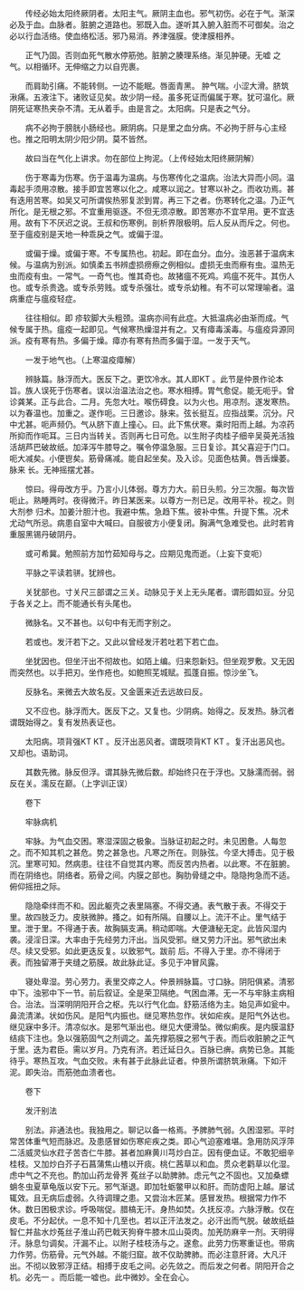 <!-- { "loadSidebar": true } -->
　　传经必始太阳终厥阴者。太阳主气。厥阴主血也。邪气初伤。必在于气。渐深必及于血。血脉者。脏腑之道路也。邪既入血。遂听其入腑入脏而不可御矣。治之必以行血活络。使血络松活。邪乃易消。养津强膜。使津膜相养。

　　正气乃固。否则血死气散水停筋弛。脏腑之腠理系络。渐见肿硬。无嘘 之气。以相循环。无伸缩之力以自兜裹。

　　而肩助引痛。不能转侧。一边不能眠。唇面青黑。 肿气喘。小涩大滑。脐筑湫痛。五液注下。诸败证见矣。故少阴一经。虽多死证而偏属于寒。犹可温化。厥阴死证寒热夹杂不清。无从着手。由是言之。太阳病。只是表之气分。

　　病不必拘于膀胱小肠经也。厥阴病。只是里之血分病。不必拘于肝与心主经也。推之阳明太阴少阳少阴。莫不皆然。

　　故曰当在气化上讲求。勿在部位上拘泥。（上传经始太阳终厥阴解）

　　伤于寒毒为伤寒。伤于温毒为温病。与伤寒传化之温病。治法大异而小同。温毒起手须用凉散。接手即宜苦寒以化之。咸寒以润之。甘寒以补之。而收功焉。甚有迭用苦寒。如吴又可所谓俟热邪复淤到胃。再三下之者。伤寒转化之温。乃正气所化。是无根之邪。不宜重用驱逐。不但无须凉散。即苦寒亦不宜早用。更不宜迭用。故有下不厌迟之说。王叔和伤寒例。剖析界限极明。后人反从而斥之。何也。至于瘟疫别是天地一种乖戾之气。或偏于湿。

　　或偏于燥。或偏于寒。不专属热也。初起。即在血分。血分。浊恶甚于温病末候。与温病为别派。如慎柔五书辨虚损痨瘵之例相似。虚损无虫而瘵有虫。温热无虫而疫有虫。一常气。一奇气也。惟其奇也。故猪瘟不死鸡。鸡瘟不死牛。其伤人也。或专杀贵逸。或专杀劳贱。或专杀强壮。或专杀幼稚。有不可以常理喻者。温病重症与瘟疫轻症。

　　往往相似。即 疹软脚大头粗颈。温病亦间有此症。大抵温病必由渐而成。气候专属于热。瘟疫一起即见。气候寒热燥湿并有之。又有瘴毒溪毒。与瘟疫异源同派。疫有寒有热。多偏于燥。瘴亦有寒有热而多偏于湿。一发于天气。

　　一发于地气也。（上寒温疫瘴解）

　　辨脉篇。脉浮而大。医反下之。更饮冷水。其人即KT 。此节是仲景作论本旨。族人误死于伤寒者。误以治温法治之也。寒水相搏。胃气愈促。能无呃乎。曾诊龚某。正与此合。二月。先忽大吐。喉伤碍食。以为火也。用凉剂。遂发寒热。以为春温也。加重之。遂作呃。三日邀诊。脉来。弦长挺互。应指战栗。沉分。尺中尤甚。呃声频仍。气从脐下直上撞心。曰。此下焦伏寒。乘时阳而上越。为凉药所抑而作呃耳。三日内当转关。否则再七日可危。以生附子肉桂子细辛吴萸羌活独活胡芦巴破故纸。加泽泻牛膝导之。嘱令停温急服。三日复诊。其父喜迎于门口。呃大减矣。小便鬯矣。筋骨痛减。能自起坐矣。及入诊。见面色枯黄。唇舌燥萎。脉来 长。无神摇摆尤甚。

　　惊曰。得毋改方乎。乃言小儿体弱。尊方力大。前日头煎。分三次服。每次皆呃止。熟睡两时。夜得微汗。昨日某医来。以尊方一剂已足。改用平补。视之。则大剂参 归术。加姜汁胆汁也。我避中焦。急趋下焦。彼补中焦。升提下焦。况术尤动气所忌。病患自室中大喊曰。自服彼方小便复闭。胸满气急难受也。此时若肯重服黑锡丹破阴丹。

　　或可希冀。勉照前方加竹茹知母与之。应期见鬼而逝。（上妄下变呃）

　　平脉之平读若骈。犹辨也。

　　关犹部也。寸关尺三部谓之三关。动脉见于关上无头尾者。谓形圆如豆。分见于各关之上。而不能通长有头尾也。

　　微脉名。又不甚也。以句中有无而字别之。

　　若或也。发汗若下之。又此以曾经发汗若吐若下若亡血。

　　坐犹因也。但坐汗出不彻故也。如陌上编。归来怨新妇。但坐观罗敷。又无因而突然也。以手把刃。坐作疮也。如鲍照芜城赋。孤蓬自振。惊沙坐飞。

　　反脉名。来微去大故名反。又金匮来近去远故曰反。

　　又不应也。脉浮而大。医反下之。又复也。少阴病。始得之。反发热。脉沉者谓既始得之。复有发热表证也。

　　太阳病。项背强KT KT 。反汗出恶风者。谓既项背KT KT 。复汗出恶风也。又却也。语助词。

　　其数先微。脉反但浮。谓其脉先微后数。却始终只在于浮也。又脉濡而弱。弱反在关。濡反在巅。（上字训正误）

　　卷下

　　牢脉病机

　　牢脉。为气血交困。寒湿深固之极象。当脉证初起之时。未见困惫。人每忽之。而不知其机之甚危。势之甚急也。凡寒之所在。则脉弦。今坚大搏击。见于极沉。里寒可知。然病患。往往不自觉其内寒。而反苦内热者。以此寒。不在脏腑。而在阴络也。阴络者。筋骨之间。内膜之部也。胸肋骨缝之中。隐隐拘急而不适。俯仰摇扭之际。

　　隐隐牵绊而不和。因此躯壳之表里隔塞。不得交通。表气散于表。不得交于里。故四肢乏力。皮肤微肿。搔之。如有所隔。自腰以上。流汗不止。里气结于里。泄于里。不得通于表。故胸膈支满。稍动即喘。大便溏秘无定。此皆风湿内袭。浸淫日深。大率由于先经劳力汗出。当风受邪。继又劳力汗出。邪气欲出未尽。续又受邪。如此更迭反复。以致邪气。跋前 后。不得入于里。亦不得闭于表。而独留滞于夹缝之筋膜。故此脉此证。多见于冲冒风露。

　　寝处卑湿。劳心劳力。表里交瘁之人。仲景辨脉篇。寸口脉。阴阳俱紧。清邪中下。浊邪中下一节。前后叙证。全是荣卫隔绝。气困血滞。无一不与牢脉主病相合。治法。当深明阴阳开合之枢。先以行气化血。舒筋活络为主。始见声如瓮中。鼻流清涕。状如伤风。是阳气内振也。继见寒热忽作。状如疟疾。是阳气外达也。继见寐中多汗。清凉似水。是邪气渐出也。继见大便滑坠。微似痢疾。是内膜温舒结痰下注也。急以强筋固气之剂调之。盖先撑筋膜之邪气于表。而后收脏腑之正气于里。迭为君臣。需以岁月。乃克有济。若迁延日久。百脉已痹。病势已急。其能待乎。寒热互攻。气血交败。未有甚于此脉此证者。仲景所谓脐筑湫痛。下如汗泥。即失治。而筋弛血溃者也。

　　卷下

　　发汗别法

　　别法。非通法也。我独用之。聊记以备一格焉。予脾肺气弱。久困湿邪。平时常苦体重气短而脉迟。及患感冒如伤寒疟疾之类。即心气迫塞难堪。急用防风浮萍二活威灵仙水荭子苦杏仁牛膝。甚者加麻黄川芎炒白芷。因有便血证。不敢犯细辛桂枝。又加炒白芥子石菖蒲焦山楂以开痰。桃仁茜草以和血。贯众老鹳草以化湿。虑中气之不充也。酌加山药龙骨荠 菟丝子以助脾肺。虑元气之不固也。又加桑螵蛸冬虫夏草龟版以安下元。邪气渐退。即加牡蛎鳖甲以和肝。而防虚阳上越。屡试辄效。且无病后虚弱。久待调理之患。又尝治木匠某。感冒发热。根据常力作不休。数日困极求诊。呼吸喘促。腊槁无汗。身热如焚。久抚反凉。六脉浮散。仅在皮毛。不分起伏。一息不知十几至也。若以正汗法发之。必汗出而气脱。破故纸益智仁并盐水炒菟丝子淮山药巴戟天狗脊牛膝木瓜山萸肉。加羌防麻辛一剂。天明得汗。脉息匀调矣。汗漏不止。以附子桂枝汤与之。遂愈。此劳力伤寒重证也。带病力作劳。伤筋骨。元气外越。不能归窟。故不仅助脾肺。而必注意肝肾。大凡汗出。不彻以致邪浮正结。相搏于皮毛之间。必先敛之。而后发之何者。阴阳开合之机。必先一 。而后能一嘘也。此中微妙。全在会心。

　　
